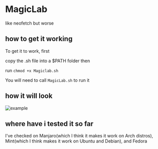 # MagicLab
like neofetch but worse

## how to get it working
To get it to work, first

copy the .sh file into a $PATH folder then

run `chmod +x Magiclab.sh` 

You will need to call `MagicLab.sh` to run it

## how it will look
![example](https://user-images.githubusercontent.com/39784537/111858479-dcfcc580-890f-11eb-87c1-56c86d7e838b.png)


## where have i tested it so far
I've checked on Manjaro(which I think it makes it work on Arch distros), Mint(which I think makes it work on Ubuntu and Debian), and Fedora
